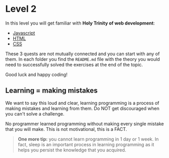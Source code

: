 # Level 2

In this level you will get familiar with **Holy Trinity of web development**:

- [Javascript](./Javascript/)
- [HTML](./HTML/)
- [CSS](./CSS/)

These 3 quests are not mutually connected and you can start with any of them. In each folder you find the `README.md` file with the theory you would need to successfully solved the exercises at the end of the topic.

Good luck and happy coding!

## Learning = making mistakes

We want to say this loud and clear, learning programming is a process of making mistakes and learning from them. Do NOT get discouraged when you can't solve a challenge.

No programmer learned programming without making every single mistake that you will make. This is not motivational, this is a FACT.

> **One more tip:** you cannot learn programming in 1 day or 1 week. In fact, sleep is an important process in learning programming as it helps you persist the knowledge that you acquired.
